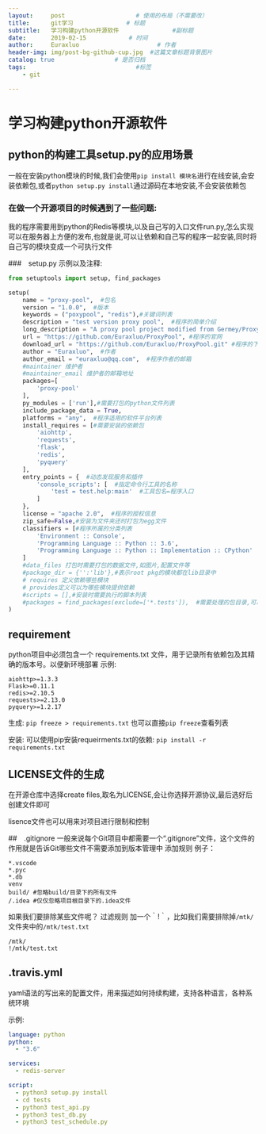 ```yaml
---
layout:     post                    # 使用的布局（不需要改）
title:      git学习               # 标题 
subtitle:   学习构建python开源软件               #副标题
date:       2019-02-15            # 时间
author:     Euraxluo                      # 作者
header-img: img/post-bg-github-cup.jpg  #这篇文章标题背景图片
catalog: true                 # 是否归档
tags:                               #标签
    - git

---
```

# 学习构建python开源软件

## python的构建工具setup.py的应用场景
一般在安装python模块的时候,我们会使用`pip install 模块名`进行在线安装,会安装依赖包,或者`python setup.py install`通过源码在本地安装,不会安装依赖包

### 在做一个开源项目的时候遇到了一些问题:
我的程序需要用到python的Redis等模块,以及自己写的入口文件run.py,怎么实现可以在服务器上方便的发布,也就是说,可以让依赖和自己写的程序一起安装,同时将自己写的模块变成一个可执行文件

###　setup.py
示例以及注释:
```python
from setuptools import setup, find_packages

setup(  
    name = "proxy-pool",  #包名
    version = "1.0.0",  #版本
    keywords = ("poxypool", "redis"),#关键词列表
    description = "test version proxy pool",  #程序的简单介绍
    long_description = "A proxy pool project modified from Germey/ProxyPool",  #程序的详细介绍
    url = "https://github.com/Euraxluo/ProxyPool", #程序的官网 
    download_url = "https://github.com/Euraxluo/ProxyPool.git" #程序的下载地址
    author = "Euraxluo",  #作者
    author_email = "euraxluo@qq.com",  #程序作者的邮箱
  	#maintainer 维护者
	#maintainer_email 维护者的邮箱地址
	packages=[
    	'proxy-pool'
	],
    py_modules = ['run'],#需要打包的python文件列表
    include_package_data = True,  
    platforms = "any",  #程序适用的软件平台列表
    install_requires = [#需要安装的依赖包
        'aiohttp',
        'requests',
        'flask',
        'redis',
        'pyquery'
    ],
    entry_points = {  #动态发现服务和插件
        'console_scripts': [  #指定命令行工具的名称
            'test = test.help:main'  #工具包名=程序入口
        ]
    },
    license = "apache 2.0",  #程序的授权信息
    zip_safe=False,#安装为文件夹还时打包为egg文件
    classifiers = [#程序所属的分类列表
        'Environment :: Console',
        'Programming Language :: Python :: 3.6',
        'Programming Language :: Python :: Implementation :: CPython'
    ]
    #data_files 打包时需要打包的数据文件,如图片,配置文件等
    #package_dir = {'':'lib'},#表示root pkg的模块都在lib目录中
    # requires 定义依赖哪些模块
    # provides定义可以为哪些模块提供依赖
    #scripts = [],#安装时需要执行的脚本列表
    #packages = find_packages(exclude=['*.tests']),  #需要处理的包目录,可以手动增加手动增加packages参数很容易，刚刚我们用到了这个函数，它默认在和setup.py同一目录下搜索各个含有 __init__.py的包。其实我们可以将包统一放在一个src目录中，另外，这个包内可能还有aaa.txt文件和data数据文件夹,也可以使用exclude排除一些特定的包
)
```
## requirement
python项目中必须包含一个 requirements.txt 文件，用于记录所有依赖包及其精确的版本号。以便新环境部署
示例:
```
aiohttp>=1.3.3
Flask>=0.11.1
redis>=2.10.5
requests>=2.13.0
pyquery>=1.2.17

```
生成:
`pip freeze > requirements.txt`
也可以直接`pip freeze`查看列表

安装:
可以使用pip安装requeirments.txt的依赖:
`pip install -r requirements.txt`

## LICENSE文件的生成
在开源仓库中选择create files,取名为LICENSE,会让你选择开源协议,最后选好后创建文件即可

lisence文件也可以用来对项目进行限制和控制

##　.gitignore
一般来说每个Git项目中都需要一个“.gitignore”文件，这个文件的作用就是告诉Git哪些文件不需要添加到版本管理中
添加规则
例子：
```gitinore
*.vscode
*.pyc
*.db
venv
build/ #忽略build/目录下的所有文件
/.idea #仅仅忽略项目根目录下的.idea文件
```
如果我们要排除某些文件呢？
过滤规则
加一个｀!｀，比如我们需要排除掉`/mtk/`文件夹中的`/mtk/test.txt`
```
/mtk/
!/mtk/test.txt
```

## .travis.yml
yaml语法的写出来的配置文件，用来描述如何持续构建，支持各种语言，各种系统环境

示例:
```yml
language: python
python:
  - "3.6"

services:
  - redis-server

script: 
  - python3 setup.py install
  - cd tests
  - python3 test_api.py
  - python3 test_db.py
  - python3 test_schedule.py
```